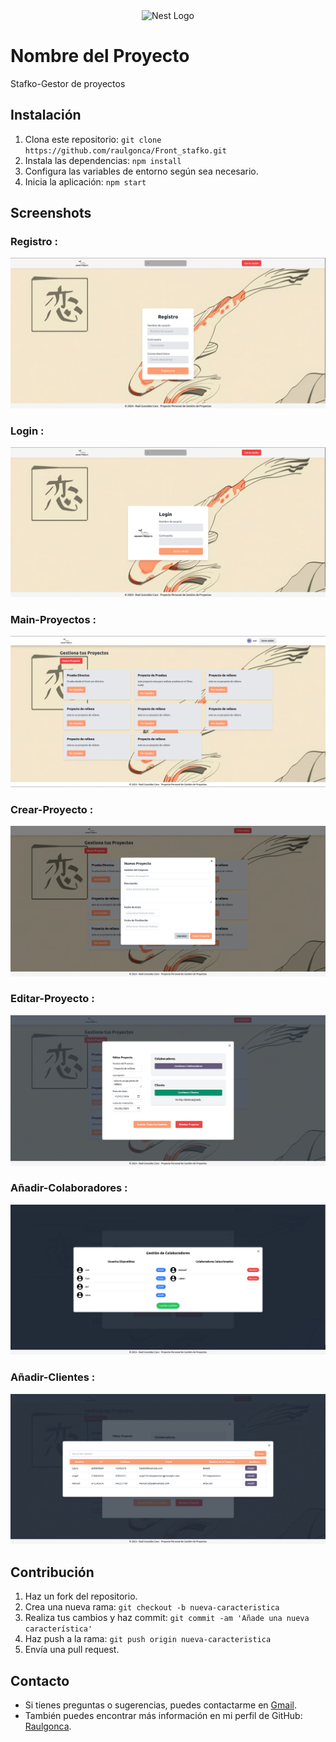 <p align="center" style="padding-top: 3em">
  <a target="blank"><img src="https://beebit.es/wp-content/uploads/2017/07/marca-sin-bordes.png" width="250" alt="Nest Logo" /></a>
</p>


# Nombre del Proyecto

Stafko-Gestor de proyectos

## Instalación

1. Clona este repositorio: `git clone https://github.com/raulgonca/Front_stafko.git`
2. Instala las dependencias: `npm install`
3. Configura las variables de entorno según sea necesario.
4. Inicia la aplicación: `npm start`

## Screenshots

### Registro :
<img src="/Screenshot/Register.png">

### Login :
<img src="/Screenshot/Login.png">

### Main-Proyectos :
<img src="/Screenshot/Main.png">

### Crear-Proyecto :
<img src="/Screenshot/Crear_Proyecto.png">

### Editar-Proyecto :
<img src="/Screenshot/Proyecto Details.png">

### Añadir-Colaboradores :
<img src="/Screenshot/Modal-Colaboradores.png">

### Añadir-Clientes :
<img src="/Screenshot/Modal-Clientes.png">


## Contribución

1. Haz un fork del repositorio.
2. Crea una nueva rama: `git checkout -b nueva-caracteristica`
3. Realiza tus cambios y haz commit: `git commit -am 'Añade una nueva característica'`
4. Haz push a la rama: `git push origin nueva-caracteristica`
5. Envía una pull request.


## Contacto

- Si tienes preguntas o sugerencias, puedes contactarme en [Gmail](mailto:raulgo2003@gmail.com).
- También puedes encontrar más información en mi perfil de GitHub: [Raulgonca](https://github.com/raulgonca).

